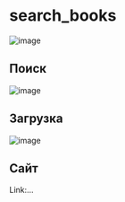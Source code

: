# search_books
![image](https://user-images.githubusercontent.com/56951952/117377505-16978900-aedc-11eb-8106-5b5b992d5bcd.png)

## Поиск
![image](https://user-images.githubusercontent.com/56951952/117378294-c1f50d80-aedd-11eb-91c4-03925da27ff9.png)


## Загрузка
![image](https://user-images.githubusercontent.com/56951952/117377909-0c29bf00-aedd-11eb-9d91-a206b91a5c71.png)

## Сайт
Link:...
